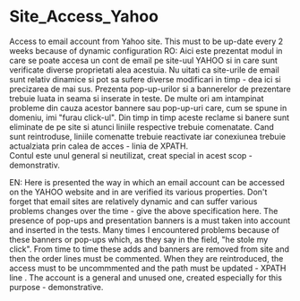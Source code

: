 # Site_Access_Yahoo
Access to email account from Yahoo site. This must to be up-date every 2 weeks because of dynamic configuration
RO:
Aici este prezentat modul in care se poate accesa un cont de email pe site-uul YAHOO si in care sunt verificate 
diverse proprietati alea acestuia. Nu uitati ca site-urile de email sunt relativ dinamice si pot sa sufere diverse 
modificari in timp - dea ici si precizarea de mai sus. Prezenta pop-up-urilor si a bannerelor de prezentare trebuie
luata in seama si inserate in teste. De multe ori am intampinat probleme din cauza acestor bannere sau pop-up-uri 
care, cum se spune in domeniu, imi "furau click-ul". Din timp in timp aceste reclame si banere sunt eliminate de pe
site si atunci liniile respective trebuie comenatate. Cand sunt reintroduse, liniile comenatte trebuie reactivate 
iar conexiunea trebuie actualziata prin calea de acces - linia de XPATH.   
Contul este unul general si neutilizat, creat special in acest scop - demonstrativ.

EN:
Here is presented the way in which an email account can be accessed on the YAHOO website and in are verified its
various properties. Don't forget that email sites are relatively dynamic and can suffer various problems changes
over the time - give the above specification here. The presence of pop-ups and presentation banners is a must
taken into account and inserted in the tests. Many times I encountered problems because of these banners or pop-ups
which, as they say in the field, "he stole my click". From time to time these adds and banners are removed from
site and then the order lines must be commented. When they are reintroduced, the access must to be uncommmented and 
the path must be updated - XPATH line .
The account is a general and unused one, created especially for this purpose - demonstrative.
